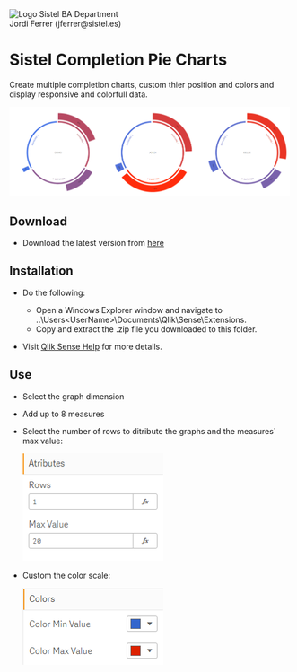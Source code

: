 <img src="/data/Sistel_Logo_Clásico_Negro.png" alt="Logo Sistel" width="125"/>
BA Department</br>
Jordi Ferrer (jferrer@sistel.es)

# Sistel Completion Pie Charts

Create multiple completion charts, custom thier position and colors and display responsive and colorfull data.

<img src="/data/ex_1.PNG" alt="Graph example" width="500"/>

## Download

- Download the latest version from [here](https://github.com/JordiFerrerB/sistel_menu_extension/raw/master/build/sis-customMenu_latest.zip)

## Installation
- Do the following:
  * Open a Windows Explorer window and navigate to ..\Users\<UserName>\Documents\Qlik\Sense\Extensions.
  * Copy and extract the .zip file you downloaded to this folder.
 
 - Visit [Qlik Sense Help](https://help.qlik.com/en-US/sense-developer/February2020/Subsystems/Extensions/Content/Sense_Extensions/CustomComponents/custom-components-installing.htm) for more details.

## Use

- Select the graph dimension
- Add up to 8 measures
- Select the number of rows to ditribute the graphs and the measures´ max value:

   <img src="/data/attributes.PNG" alt="Attributes example" width="250"/>
   
- Custom the color scale:

  <img src="/data/colors.PNG" alt="Colors example" width="250"/>
